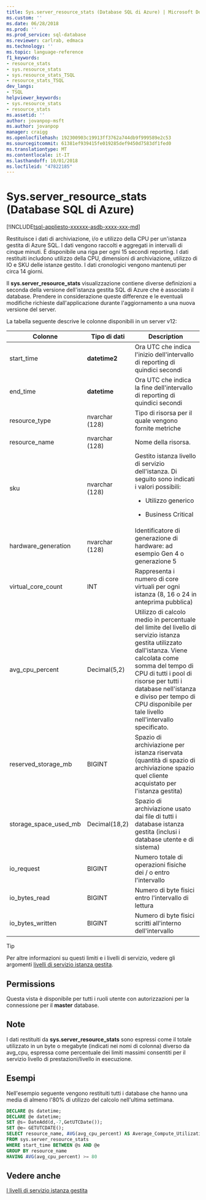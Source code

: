 ```yaml
---
title: Sys.server_resource_stats (Database SQL di Azure) | Microsoft Docs
ms.custom: ''
ms.date: 06/28/2018
ms.prod: ''
ms.prod_service: sql-database
ms.reviewer: carlrab, edmaca
ms.technology: ''
ms.topic: language-reference
f1_keywords:
- resource_stats
- sys.resource_stats
- sys.resource_stats_TSQL
- resource_stats_TSQL
dev_langs:
- TSQL
helpviewer_keywords:
- sys.resource_stats
- resource_stats
ms.assetid: ''
author: jovanpop-msft
ms.author: jovanpop
manager: craigg
ms.openlocfilehash: 192300903c19913ff3762a744db9f999589e2c53
ms.sourcegitcommit: 61381ef939415fe019285def9450d7583df1fed0
ms.translationtype: MT
ms.contentlocale: it-IT
ms.lasthandoff: 10/01/2018
ms.locfileid: "47822185"
---
```

# <a name="sysserverresourcestats-azure-sql-database"></a>Sys.server_resource_stats (Database SQL di Azure)
[!INCLUDE[tsql-appliesto-xxxxxx-asdb-xxxx-xxx-md](../../includes/tsql-appliesto-xxxxxx-asdb-xxxx-xxx-md.md)]

Restituisce i dati di archiviazione, i/o e utilizzo della CPU per un'istanza gestita di Azure SQL. I dati vengono raccolti e aggregati in intervalli di cinque minuti. È disponibile una riga per ogni 15 secondi reporting. I dati restituiti includono utilizzo della CPU, dimensioni di archiviazione, utilizzo di IO e SKU delle istanze gestito. I dati cronologici vengono mantenuti per circa 14 giorni.

Il **sys.server_resource_stats** visualizzazione contiene diverse definizioni a seconda della versione dell'istanza gestita SQL di Azure che è associato il database. Prendere in considerazione queste differenze e le eventuali modifiche richieste dall'applicazione durante l'aggiornamento a una nuova versione del server.
 
  
 La tabella seguente descrive le colonne disponibili in un server v12:  
  
|Colonne|Tipo di dati|Description|  
|----------------------------|---------------|-----------------|  
|start_time|**datetime2**|Ora UTC che indica l'inizio dell'intervallo di reporting di quindici secondi|  
|end_time|**datetime**|Ora UTC che indica la fine dell'intervallo di reporting di quindici secondi|
|resource_type|nvarchar (128)|Tipo di risorsa per il quale vengono fornite metriche|
|resource_name|nvarchar (128)|Nome della risorsa.|
|sku|nvarchar (128)|Gestito istanza livello di servizio dell'istanza. Di seguito sono indicati i valori possibili: <br><ul><li>Utilizzo generico</li></ul><ul><li>Business Critical</li></ul>|
|hardware_generation|nvarchar (128)|Identificatore di generazione di hardware: ad esempio Gen 4 o generazione 5|
|virtual_core_count|INT|Rappresenta i numero di core virtuali per ogni istanza (8, 16 o 24 in anteprima pubblica)|
|avg_cpu_percent|Decimal(5,2)|Utilizzo di calcolo medio in percentuale del limite del livello di servizio istanza gestita utilizzato dall'istanza. Viene calcolata come somma del tempo di CPU di tutti i pool di risorse per tutti i database nell'istanza e diviso per tempo di CPU disponibile per tale livello nell'intervallo specificato.|
|reserved_storage_mb|BIGINT|Spazio di archiviazione per istanza riservata (quantità di spazio di archiviazione spazio quel cliente acquistato per l'istanza gestita)|
|storage_space_used_mb|Decimal(18,2)|Spazio di archiviazione usato dai file di tutti i database istanza gestita (inclusi i database utente e di sistema)|
|io_request|BIGINT|Numero totale di operazioni fisiche dei / o entro l'intervallo|
|io_bytes_read|BIGINT|Numero di byte fisici entro l'intervallo di lettura|
|io_bytes_written|BIGINT|Numero di byte fisici scritti all'interno dell'intervallo|

 
> [!TIP]  
>  Per altre informazioni su questi limiti e i livelli di servizio, vedere gli argomenti [livelli di servizio istanza gestita](https://docs.microsoft.com/azure/sql-database/sql-database-managed-instance#managed-instance-service-tier).  
    
## <a name="permissions"></a>Permissions  
 Questa vista è disponibile per tutti i ruoli utente con autorizzazioni per la connessione per il **master** database.  
  
## <a name="remarks"></a>Note  
 I dati restituiti da **sys.server_resource_stats** sono espressi come il totale utilizzato in un byte o megabyte (indicati nei nomi di colonna) diverso da avg_cpu, espressa come percentuale dei limiti massimi consentiti per il servizio livello di prestazioni/livello in esecuzione.  
 
## <a name="examples"></a>Esempi  
 Nell'esempio seguente vengono restituiti tutti i database che hanno una media di almeno l'80% di utilizzo del calcolo nell'ultima settimana.  
  
```sql  
DECLARE @s datetime;  
DECLARE @e datetime;  
SET @s= DateAdd(d,-7,GetUTCDate());  
SET @e= GETUTCDATE();  
SELECT resource_name, AVG(avg_cpu_percent) AS Average_Compute_Utilization   
FROM sys.server_resource_stats   
WHERE start_time BETWEEN @s AND @e  
GROUP BY resource_name  
HAVING AVG(avg_cpu_percent) >= 80  
```  
    
## <a name="see-also"></a>Vedere anche  
 [I livelli di servizio istanza gestita](https://docs.microsoft.com/azure/sql-database/sql-database-managed-instance#managed-instance-service-tier)
